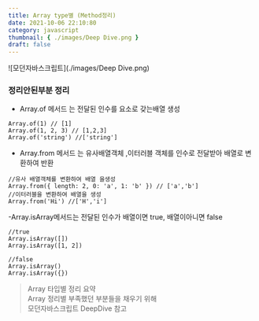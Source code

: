 ```yaml
---
title: Array type별 (Method정리)
date: 2021-10-06 22:10:80
category: javascript
thumbnail: { ./images/Deep Dive.png }
draft: false
---
```


![모던자바스크립트](./images/Deep Dive.png)

### 정리안된부분 정리

- Array.of 메서드 는 전달된 인수를 요소로 갖는배열 생성

```tsx
Array.of(1) // [1]
Array.of(1, 2, 3) // [1,2,3]
Array.of('string') //['string']
```

- Array.from 메서드 는 유사배열객체 ,이터러블 객체를 인수로 전달받아 배열로 변환하여 반환

```tsx
//유사 배열객체를 변환하여 배열 을생성
Array.from({ length: 2, 0: 'a', 1: 'b' }) // ['a','b']
//이터러블을 변환하여 배열을 생성
Array.from('Hi') //['H','i']
```

-Array.isArray메서드는 전달된 인수가 배열이면 true, 배열이아니면 false

```tsx
//true
Array.isArray([])
Array.isArray([1, 2])

//false
Array.isArray()
Array.isArray({})
```

> Array 타입별 정리 요약  
> Array 정리별 부족했던 부분들을 채우기 위해  
> 모던자바스크립트 DeepDive 참고
